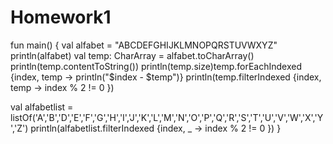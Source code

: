# Homework1
fun main() {
val alfabet = "ABCDEFGHIJKLMNOPQRSTUVWXYZ"
println(alfabet)
val temp: CharArray = alfabet.toCharArray()
println(temp.contentToString())
println(temp.size)temp.forEachIndexed {index, temp -> println("$index - $temp")}
println(temp.filterIndexed {index, temp -> index % 2 != 0 })

val alfabetlist = listOf('A','B','D','E','F','G','H','I','J','K','L','M','N','O','P','Q','R','S','T','U','V','W','X','Y','Z')
println(alfabetlist.filterIndexed {index, _ -> index % 2 != 0 })
}
